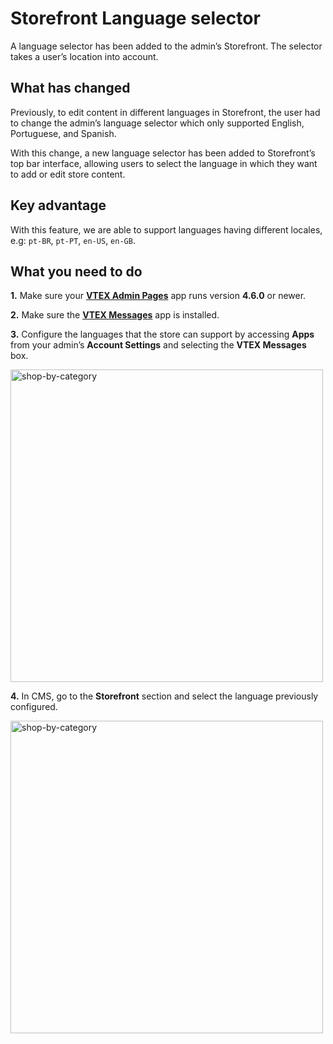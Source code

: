 # Storefront Language selector

A language selector has been added to the admin’s Storefront. The selector takes a user’s location into account.

## What has changed

Previously, to edit content in different languages in Storefront, the user had to change the admin’s language selector which only supported English, Portuguese, and Spanish.

With this change, a new language selector has been added to Storefront’s top bar interface, allowing users to select the language in which they want to add or edit store content.

## Key advantage

With this feature, we are able to support languages having different locales, e.g: `pt-BR`, `pt-PT`, `en-US`, `en-GB`.

## What you need to do

__1.__ Make sure your [__VTEX Admin Pages__](https://github.com/vtex-apps/admin-pages) app runs version __4.6.0__ or newer.

__2.__ Make sure the [__VTEX Messages__](https://github.com/vtex-apps/admin-messages) app is installed.

__3.__ Configure the languages that the store can support by accessing __Apps__ from your admin’s __Account Settings__ and selecting the __VTEX Messages__ box.

<img width=500 alt="shop-by-category" src="https://user-images.githubusercontent.com/12139385/62799423-255acd00-bab7-11e9-9e42-01c8bc8189db.png">

__4.__ In CMS, go to the __Storefront__ section and select the language previously configured.

<img width=500 alt="shop-by-category" src="https://user-images.githubusercontent.com/12139385/62799362-fc3a3c80-bab6-11e9-8ef8-33177038bf03.png">
